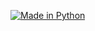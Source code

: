 [![Made in Python](https://img.shields.io/badge/Made%20in%20Python-3776AB?style=for-the-badge&logo=python&logoColor=white)](https://www.python.org/)
